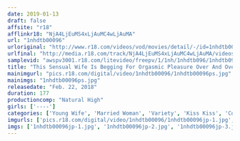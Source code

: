 ```yaml
---
date: 2019-01-13
draft: false
affsite: "r18"
afflinkr18: "NjA4LjEuMS4xLjAuMC4wLjAuMA"
url: "1nhdtb00096"
urloriginal: "http://www.r18.com/videos/vod/movies/detail/-/id=1nhdtb00096"
urlfinal: "http://media.r18.com/track/NjA4LjEuMS4xLjAuMC4wLjAuMA/videos/vod/movies/detail/-/id=1nhdtb00096"
samplevid: "awspv3001.r18.com/litevideo/freepv/1/1nh/1nhdtb096/1nhdtb096_dmb_w.mp4"
title: "This Sensual Wife Is Begging For Orgasmic Pleasure Over And Over Again And Now She's Getting Her Pussy Pumped Deep Underneath The Futon And Cumming Her Brains Out But She Can't Cry Out Because Her Husband Will Find Out"
mainimgurl: "pics.r18.com/digital/video/1nhdtb00096/1nhdtb00096ps.jpg"
mainimgs: "1nhdtb00096ps.jpg"
releasedate: "Feb. 22, 2018"
duration: 177
productioncomp: "Natural High"
girls: ['----']
categories: ['Young Wife', 'Married Woman', 'Variety', 'Kiss Kiss', 'Cowgirl', 'Cheating Wife', 'Sweating', 'Hi-Def']
imgurls: ['pics.r18.com/digital/video/1nhdtb00096/1nhdtb00096jp-1.jpg', 'pics.r18.com/digital/video/1nhdtb00096/1nhdtb00096jp-2.jpg', 'pics.r18.com/digital/video/1nhdtb00096/1nhdtb00096jp-3.jpg', 'pics.r18.com/digital/video/1nhdtb00096/1nhdtb00096jp-4.jpg', 'pics.r18.com/digital/video/1nhdtb00096/1nhdtb00096jp-5.jpg', 'pics.r18.com/digital/video/1nhdtb00096/1nhdtb00096jp-6.jpg', 'pics.r18.com/digital/video/1nhdtb00096/1nhdtb00096jp-7.jpg', 'pics.r18.com/digital/video/1nhdtb00096/1nhdtb00096jp-8.jpg', 'pics.r18.com/digital/video/1nhdtb00096/1nhdtb00096jp-9.jpg', 'pics.r18.com/digital/video/1nhdtb00096/1nhdtb00096jp-10.jpg', 'pics.r18.com/digital/video/1nhdtb00096/1nhdtb00096jp-11.jpg', 'pics.r18.com/digital/video/1nhdtb00096/1nhdtb00096jp-12.jpg', 'pics.r18.com/digital/video/1nhdtb00096/1nhdtb00096jp-13.jpg', 'pics.r18.com/digital/video/1nhdtb00096/1nhdtb00096jp-14.jpg', 'pics.r18.com/digital/video/1nhdtb00096/1nhdtb00096jp-15.jpg', 'pics.r18.com/digital/video/1nhdtb00096/1nhdtb00096jp-16.jpg', 'pics.r18.com/digital/video/1nhdtb00096/1nhdtb00096jp-17.jpg', 'pics.r18.com/digital/video/1nhdtb00096/1nhdtb00096jp-18.jpg', 'pics.r18.com/digital/video/1nhdtb00096/1nhdtb00096jp-19.jpg', 'pics.r18.com/digital/video/1nhdtb00096/1nhdtb00096jp-20.jpg']
imgs: ['1nhdtb00096jp-1.jpg', '1nhdtb00096jp-2.jpg', '1nhdtb00096jp-3.jpg', '1nhdtb00096jp-4.jpg', '1nhdtb00096jp-5.jpg', '1nhdtb00096jp-6.jpg', '1nhdtb00096jp-7.jpg', '1nhdtb00096jp-8.jpg', '1nhdtb00096jp-9.jpg', '1nhdtb00096jp-10.jpg', '1nhdtb00096jp-11.jpg', '1nhdtb00096jp-12.jpg', '1nhdtb00096jp-13.jpg', '1nhdtb00096jp-14.jpg', '1nhdtb00096jp-15.jpg', '1nhdtb00096jp-16.jpg', '1nhdtb00096jp-17.jpg', '1nhdtb00096jp-18.jpg', '1nhdtb00096jp-19.jpg', '1nhdtb00096jp-20.jpg']
---
```

